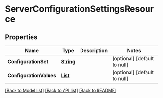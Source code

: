 # ServerConfigurationSettingsResource
## Properties

Name | Type | Description | Notes
------------ | ------------- | ------------- | -------------
**ConfigurationSet** | [**String**](string.md) |  | [optional] [default to null]
**ConfigurationValues** | [**List**](ServerConfigurationValueResource.md) |  | [optional] [default to null]

[[Back to Model list]](../README.md#documentation-for-models) [[Back to API list]](../README.md#documentation-for-api-endpoints) [[Back to README]](../README.md)

